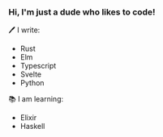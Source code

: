 ### Hi, I'm just a dude who likes to code!

🖊️ I write:
- Rust
- Elm
- Typescript
- Svelte
- Python

📚 I am learning:
- Elixir
- Haskell
